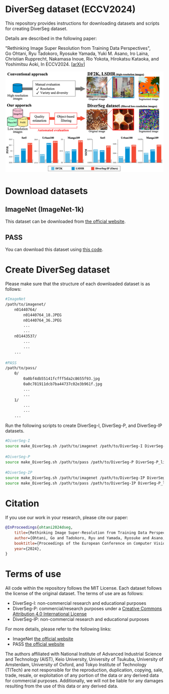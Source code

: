 # DiverSeg dataset (ECCV2024)
This repository provides instructions for downloading datasets and scripts for creating DiverSeg dataset.

Details are described in the following paper:

"Rethinking Image Super Resolution from Training Data Perspectives",      
Go Ohtani, Ryu Tadokoro, Ryosuke Yamada, Yuki M. Asano, Iro Laina, Christian Rupprecht, Nakamasa Inoue, Rio Yokota, Hirokatsu Kataoka, and Yoshimitsu Aoki, In ECCV2024.
[[arXiv](https://arxiv.org/pdf/2409.00768)]

<div style="text-align: center;">
<img src="fig1.png" alt="ECCV 2024 Logo" width="800"/>
</div>

# Download datasets

## ImageNet (ImageNet-1k)
This dataset can be downloaded from [the official website](https://image-net.org/challenges/LSVRC/2012/2012-downloads.php).
## PASS
You can download this dataset using [this code](https://gist.github.com/yukimasano/421204a5a74a5c150537366a767a1a04).

# Create DiverSeg dataset
Please make sure that the structure of each downloaded dataset is as follows:
```sh
#ImageNet
/path/to/imagenet/
    n01440764/
        n01440764_18.JPEG
        n01440764_36.JPEG
        ...
        ...
    n01443537/
        ...
        ...   
    ...

#PASS
/path/to/pass/
    0/
        0a0bf4db55141fcfff5da2c8655f93.jpg
        0a0c781911dcb7ba44737c02e3b961f.jpg
        ...
        ...
    1/
        ...
        ...   
    ...
```
Run the following scripts to create DiverSeg-I, DiverSeg-P, and DiverSeg-IP datasets.
```sh
#DiverSeg-I
source make_DiverSeg.sh /path/to/imagenet /path/to/DiverSeg-I DiverSeg-I_list.txt

#DiverSeg-P
source make_DiverSeg.sh /path/to/pass /path/to/DiverSeg-P DiverSeg-P_list.txt

#DiverSeg-IP
source make_DiverSeg.sh /path/to/imagenet /path/to/DiverSeg-IP DiverSeg-I_list.txt
source make_DiverSeg.sh /path/to/pass /path/to/DiverSeg-IP DiverSeg-P_list.txt
```

# Citation

If you use our work in your research, please cite our paper:

```bibtex
@InProceedings{ohtani2024dseg,
    title={Rethinking Image Super-Resolution from Training Data Perspectives},
    author={Ohtani, Go and Tadokoro, Ryu and Yamada, Ryosuke and Asano, Yuki M. and Laina, Iro and Rupprech, Christian and Inoue, Nakamasa and Yokota, Rio and Kataoka, Hirokatsu  and Aoki, Yoshimitsu},
    booktitle={Proceedings of the European Conference on Computer Vision (ECCV)},
    year={2024},
}
```
# Terms of use
All code within the repository follows the MIT License. Each dataset follows the license of the original dataset. The terms of use are as follows:
- DiverSeg-I: non-commercial research and educational purposes
- DiverSeg-P: commercial/research purposes under a [Creative Commons Attribution 4.0 International License](https://creativecommons.org/licenses/by/4.0/)
- DiverSeg-IP: non-commercial research and educational purposes

For more details, please refer to the following links:
- ImageNet [the official website](https://www.image-net.org/download)
- PASS [the official website](https://www.robots.ox.ac.uk/~vgg/data/pass/)

The authors affiliated with National Institute of Advanced Industrial Science and Technology (AIST), Keio University, University of Tsukuba, University of Amsterdam, University of Oxford, and Tokyo Institute of Technology (TITech) are not responsible for the reproduction, duplication, copying, sale, trade, resale, or exploitation of any portion of the data or any derived data for commercial purposes. Additionally, we will not be liable for any damages resulting from the use of this data or any derived data.
